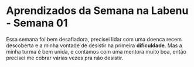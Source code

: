 # Aprendizados da Semana na Labenu - Semana 01

Essa semana foi bem desafiadora, precisei lidar com uma doenca recem descoberta e a minha vontade de desistir na primeira **dificuldade**.
Mas a minha turma é bem unida, e contamos com uma mentora muito boa, então precisei me cobrar várias vezes pra não desistir.
